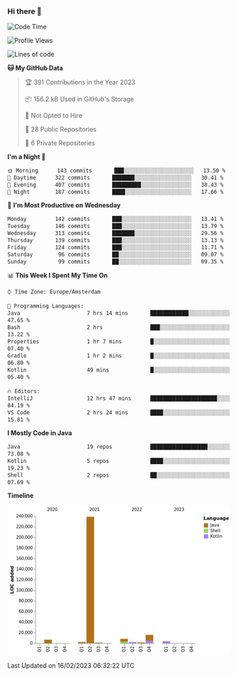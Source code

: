 ### Hi there 👋


<!--START_SECTION:waka-->
![Code Time](http://img.shields.io/badge/Code%20Time-3%2C015%20hrs%2017%20mins-blue)

![Profile Views](http://img.shields.io/badge/Profile%20Views-1-blue)

![Lines of code](https://img.shields.io/badge/From%20Hello%20World%20I%27ve%20Written-280%20Thousand%20lines%20of%20code-blue)

**🐱 My GitHub Data** 

> 🏆 391 Contributions in the Year 2023
 > 
> 📦 156.2 kB Used in GitHub's Storage 
 > 
> 🚫 Not Opted to Hire
 > 
> 📜 28 Public Repositories 
 > 
> 🔑 6 Private Repositories  
 > 
**I'm a Night 🦉** 

```text
🌞 Morning      143 commits       ███░░░░░░░░░░░░░░░░░░░░░░   13.50 % 
🌆 Daytime      322 commits       ███████░░░░░░░░░░░░░░░░░░   30.41 % 
🌃 Evening      407 commits       █████████░░░░░░░░░░░░░░░░   38.43 % 
🌙 Night        187 commits       ████░░░░░░░░░░░░░░░░░░░░░   17.66 % 

```
📅 **I'm Most Productive on Wednesday** 

```text
Monday         142 commits       ███░░░░░░░░░░░░░░░░░░░░░░   13.41 % 
Tuesday        146 commits       ███░░░░░░░░░░░░░░░░░░░░░░   13.79 % 
Wednesday      313 commits       ███████░░░░░░░░░░░░░░░░░░   29.56 % 
Thursday       139 commits       ███░░░░░░░░░░░░░░░░░░░░░░   13.13 % 
Friday         124 commits       ███░░░░░░░░░░░░░░░░░░░░░░   11.71 % 
Saturday        96 commits       ██░░░░░░░░░░░░░░░░░░░░░░░   09.07 % 
Sunday          99 commits       ██░░░░░░░░░░░░░░░░░░░░░░░   09.35 % 

```


📊 **This Week I Spent My Time On** 

```text
⌚︎ Time Zone: Europe/Amsterdam

💬 Programming Languages: 
Java                     7 hrs 14 mins       ████████████░░░░░░░░░░░░░   47.65 % 
Bash                     2 hrs               ███░░░░░░░░░░░░░░░░░░░░░░   13.22 % 
Properties               1 hr 7 mins         █░░░░░░░░░░░░░░░░░░░░░░░░   07.40 % 
Gradle                   1 hr 2 mins         █░░░░░░░░░░░░░░░░░░░░░░░░   06.80 % 
Kotlin                   49 mins             █░░░░░░░░░░░░░░░░░░░░░░░░   05.40 % 

🔥 Editors: 
IntelliJ                 12 hrs 47 mins      █████████████████████░░░░   84.19 % 
VS Code                  2 hrs 24 mins       ████░░░░░░░░░░░░░░░░░░░░░   15.81 % 

```

**I Mostly Code in Java** 

```text
Java                     19 repos            ██████████████████░░░░░░░   73.08 % 
Kotlin                   5 repos             ████░░░░░░░░░░░░░░░░░░░░░   19.23 % 
Shell                    2 repos             ██░░░░░░░░░░░░░░░░░░░░░░░   07.69 % 

```


**Timeline**

![Chart not found](https://raw.githubusercontent.com/powercasgamer/powercasgamer/master/charts/bar_graph.png) 


 Last Updated on 16/02/2023 06:32:22 UTC
<!--END_SECTION:waka-->

